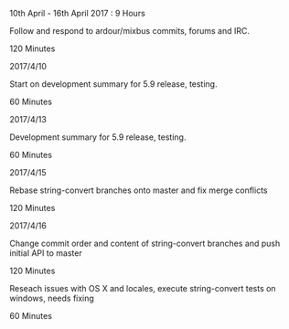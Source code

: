 10th April - 16th April 2017 : 9 Hours

Follow and respond to ardour/mixbus commits, forums and IRC.

120 Minutes

2017/4/10

Start on development summary for 5.9 release, testing.

60 Minutes

2017/4/13

Development summary for 5.9 release, testing.

60 Minutes

2017/4/15

Rebase string-convert branches onto master and fix merge conflicts

120 Minutes

2017/4/16

Change commit order and content of string-convert branches and push initial API
to master

120 Minutes

Reseach issues with OS X and locales, execute string-convert tests on windows,
needs fixing

60 Minutes
